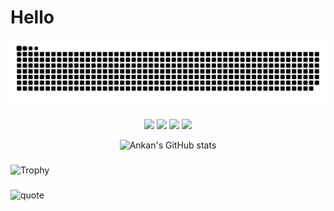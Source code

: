 # Hello 

<div align="center">
<picture>
  <source
    media="(prefers-color-scheme: dark)"
    srcset="https://raw.githubusercontent.com/platane/snk/output/github-contribution-grid-snake-dark.svg"
  />
  <source
    media="(prefers-color-scheme: light)"
    srcset="https://raw.githubusercontent.com/platane/snk/output/github-contribution-grid-snake.svg"
  />
  <img
    alt="github contribution grid snake animation"
    src="https://raw.githubusercontent.com/platane/snk/output/github-contribution-grid-snake.svg"
  />
</picture>

  <p align="centre">
  <img src="https://img.shields.io/badge/Code-TypeScript-informational?style=flat&logo=typescript&logoColor=white" />
  <img src="https://img.shields.io/badge/Framework-Next.js-blue?style=flat&logo=nextdotjs" />
  <img src="https://img.shields.io/badge/Styling-TailwindCSS-blueviolet?style=flat&logo=tailwindcss" />
  <img src="https://img.shields.io/badge/Database-Firebase-orange?style=flat&logo=firebase" />
</p>

<img src="https://github-readme-stats.vercel.app/api?username=ankanz1&show_icons=true&theme=radical" height="150" alt="Ankan's GitHub stats"  />

</div>

###

<div align="centre">
  
<img src="https://github-profile-trophy.vercel.app/?username=ryo-ma&theme=radical" height="150" alt="Trophy"  />

</div>




</div>
<!--
![3D Contributions](https://github.com/ankanz1/ankanz1/blob/main/assets/github-contribution-grid-snake.gif)
-->

###
<div align="centre">
  
<img src="https://quotes-github-readme.vercel.app/api?type=horizontal&theme=radical" height="150" alt="quote"  />
</div>


<!--
[![Spotify](https://novatorem-ankz01.vercel.app/api/spotify)](https://open.spotify.com/user/your-spotify-id)
-->

<!--
![IP Tracker](https://iplogger.org/1pLmW6.png) 

![Weather](https://wttr.in/Kolkata?format=3)
-->





